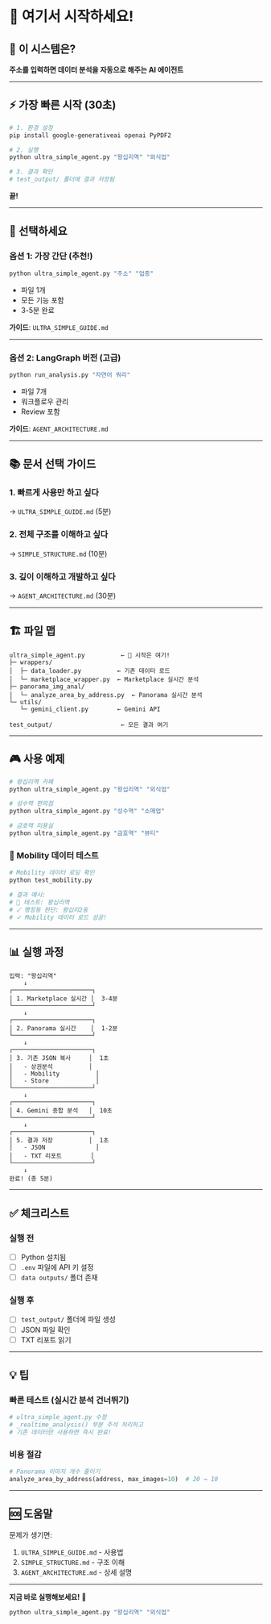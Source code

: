 # 🚀 여기서 시작하세요!

## 📌 이 시스템은?

**주소를 입력하면 데이터 분석을 자동으로 해주는 AI 에이전트**

---

## ⚡ 가장 빠른 시작 (30초)

```bash
# 1. 환경 설정
pip install google-generativeai openai PyPDF2

# 2. 실행
python ultra_simple_agent.py "왕십리역" "외식업"

# 3. 결과 확인
# test_output/ 폴더에 결과 저장됨
```

**끝!**

---

## 🎯 선택하세요

### 옵션 1: 가장 간단 (추천!)

```bash
python ultra_simple_agent.py "주소" "업종"
```

- 파일 1개
- 모든 기능 포함
- 3-5분 완료

**가이드**: `ULTRA_SIMPLE_GUIDE.md`

---

### 옵션 2: LangGraph 버전 (고급)

```bash
python run_analysis.py "자연어 쿼리"
```

- 파일 7개
- 워크플로우 관리
- Review 포함

**가이드**: `AGENT_ARCHITECTURE.md`

---

## 📚 문서 선택 가이드

### 1. 빠르게 사용만 하고 싶다

→ `ULTRA_SIMPLE_GUIDE.md` (5분)

### 2. 전체 구조를 이해하고 싶다

→ `SIMPLE_STRUCTURE.md` (10분)

### 3. 깊이 이해하고 개발하고 싶다

→ `AGENT_ARCHITECTURE.md` (30분)

---

## 🏗️ 파일 맵

```
ultra_simple_agent.py          ← 🌟 시작은 여기!
├─ wrappers/
│  ├─ data_loader.py          ← 기존 데이터 로드
│  └─ marketplace_wrapper.py  ← Marketplace 실시간 분석
├─ panorama_img_anal/
│  └─ analyze_area_by_address.py  ← Panorama 실시간 분석
└─ utils/
   └─ gemini_client.py        ← Gemini API

test_output/                   ← 모든 결과 여기
```

---

## 🎮 사용 예제

```bash
# 왕십리역 카페
python ultra_simple_agent.py "왕십리역" "외식업"

# 성수역 편의점
python ultra_simple_agent.py "성수역" "소매업"

# 금호역 미용실
python ultra_simple_agent.py "금호역" "뷰티"
```

### 🧪 Mobility 데이터 테스트

```bash
# Mobility 데이터 로딩 확인
python test_mobility.py

# 결과 예시:
# 📍 테스트: 왕십리역
# ✓ 행정동 판단: 왕십리2동
# ✓ Mobility 데이터 로드 성공!
```

---

## 📊 실행 과정

```
입력: "왕십리역"
    ↓
┌──────────────────────┐
│ 1. Marketplace 실시간 │  3-4분
└──────────────────────┘
    ↓
┌──────────────────────┐
│ 2. Panorama 실시간    │  1-2분
└──────────────────────┘
    ↓
┌──────────────────────┐
│ 3. 기존 JSON 복사     │  1초
│   - 상권분석          │
│   - Mobility          │
│   - Store             │
└──────────────────────┘
    ↓
┌──────────────────────┐
│ 4. Gemini 종합 분석   │  10초
└──────────────────────┘
    ↓
┌──────────────────────┐
│ 5. 결과 저장          │  1초
│   - JSON              │
│   - TXT 리포트        │
└──────────────────────┘
    ↓
완료! (총 5분)
```

---

## ✅ 체크리스트

### 실행 전

- [ ] Python 설치됨
- [ ] `.env` 파일에 API 키 설정
- [ ] `data outputs/` 폴더 존재

### 실행 후

- [ ] `test_output/` 폴더에 파일 생성
- [ ] JSON 파일 확인
- [ ] TXT 리포트 읽기

---

## 💡 팁

### 빠른 테스트 (실시간 분석 건너뛰기)

```python
# ultra_simple_agent.py 수정
# _realtime_analysis() 부분 주석 처리하고
# 기존 데이터만 사용하면 즉시 완료!
```

### 비용 절감

```python
# Panorama 이미지 개수 줄이기
analyze_area_by_address(address, max_images=10)  # 20 → 10
```

---

## 🆘 도움말

문제가 생기면:

1. `ULTRA_SIMPLE_GUIDE.md` - 사용법
2. `SIMPLE_STRUCTURE.md` - 구조 이해
3. `AGENT_ARCHITECTURE.md` - 상세 설명

---

**지금 바로 실행해보세요!** 🎉

```bash
python ultra_simple_agent.py "왕십리역" "외식업"
```
